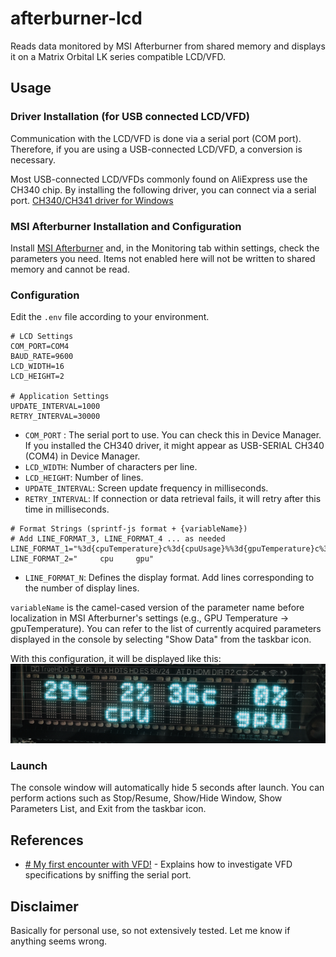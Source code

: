 # afterburner-lcd

Reads data monitored by MSI Afterburner from shared memory and displays it on a Matrix Orbital LK series compatible LCD/VFD.

## Usage

### Driver Installation (for USB connected LCD/VFD)

Communication with the LCD/VFD is done via a serial port (COM port).
Therefore, if you are using a USB-connected LCD/VFD, a conversion is necessary.

Most USB-connected LCD/VFDs commonly found on AliExpress use the CH340 chip. By installing the following driver, you can connect via a serial port.
[CH340/CH341 driver for Windows](https://www.wch-ic.com/products/CH340.html)

### MSI Afterburner Installation and Configuration

Install [MSI Afterburner](https://www.msi.com/Landing/afterburner/graphics-cards) and, in the Monitoring tab within settings, check the parameters you need. Items not enabled here will not be written to shared memory and cannot be read.

### Configuration

Edit the `.env` file according to your environment.

```ini:.env
# LCD Settings
COM_PORT=COM4
BAUD_RATE=9600
LCD_WIDTH=16
LCD_HEIGHT=2

# Application Settings
UPDATE_INTERVAL=1000
RETRY_INTERVAL=30000
```

- `COM_PORT` : The serial port to use. You can check this in Device Manager. If you installed the CH340 driver, it might appear as USB-SERIAL CH340 (COM4) in Device Manager.
- `LCD_WIDTH`: Number of characters per line.
- `LCD_HEIGHT`: Number of lines.
- `UPDATE_INTERVAL`: Screen update frequency in milliseconds.
- `RETRY_INTERVAL`: If connection or data retrieval fails, it will retry after this time in milliseconds.

```ini:.env
# Format Strings (sprintf-js format + {variableName})
# Add LINE_FORMAT_3, LINE_FORMAT_4 ... as needed
LINE_FORMAT_1="%3d{cpuTemperature}c%3d{cpuUsage}%%3d{gpuTemperature}c%3d{gpuUsage}%"
LINE_FORMAT_2="     cpu     gpu"
```
- `LINE_FORMAT_N`: Defines the display format. Add lines corresponding to the number of display lines.

`variableName` is the camel-cased version of the parameter name before localization in MSI Afterburner's settings (e.g., GPU Temperature -> gpuTemperature). You can refer to the list of currently acquired parameters displayed in the console by selecting "Show Data" from the taskbar icon.

With this configuration, it will be displayed like this:
![VFD 表示例](./image/vfd.png)

### Launch

The console window will automatically hide 5 seconds after launch. You can perform actions such as Stop/Resume, Show/Hide Window, Show Parameters List, and Exit from the taskbar icon.

## References

- [# My first encounter with VFD!](https://www.youtube.com/watch?v=g7SOxzKatCc) - Explains how to investigate VFD specifications by sniffing the serial port.

## Disclaimer

Basically for personal use, so not extensively tested.
Let me know if anything seems wrong.

